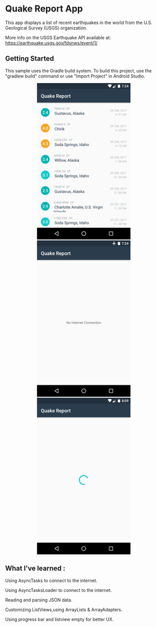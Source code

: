 Quake Report App
===================================

This app displays a list of recent earthquakes in the world
from the U.S. Geological Survey (USGS) organization.

More info on the USGS Earthquake API available at:
https://earthquake.usgs.gov/fdsnws/event/1/


Getting Started
---------------

This sample uses the Gradle build system. To build this project, use the
"gradlew build" command or use "Import Project" in Android Studio.

<div align="center">
    <img src="Screenshots/normal.png" width="300px"</img> 
    <img src="Screenshots/no_internet.png" width="300px"</img>
 <img src="Screenshots/loading.png" width="300px"</img> 
</div>

What I've learned :
--------------------
Using AsyncTasks to connect to the internet.

Using AsyncTasksLoader to connect to the internet.

Reading and parsing JSON data.

Customizing ListViews,using ArrayLists & ArrayAdapters.

Using progress bar and listview empty for better UX.
